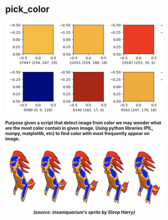 # pick_color

<p align="center">
<img src="https://github.com/patkamon/pick_color/blob/main/img/Screen%20Shot%202566-02-02%20at%2019.59.58.png" width="500" height="300" margin="auto">
<p/>
<b>Purpose<b/>    given a script that detect image from color we may wonder what are the most color contain in given image. Using python libraries (PIL, numpy, matplotlib, etc) to find color with most frequently appear on image.

<p align="center">
<img src="https://github.com/patkamon/pick_color/blob/main/img/Screen%20Shot%202566-02-02%20at%2020.00.46.png" width="800" height="200"><br/>
<i>(source: insaniquarium's sprite by Sleep Harry)<i/>
<p/>
